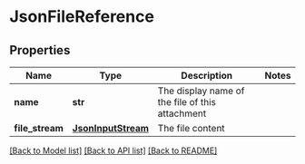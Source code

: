 # JsonFileReference

## Properties
Name | Type | Description | Notes
------------ | ------------- | ------------- | -------------
**name** | **str** | The display name of the file of this attachment | 
**file_stream** | [**JsonInputStream**](JsonInputStream.md) | The file content | 

[[Back to Model list]](../README.md#documentation-for-models) [[Back to API list]](../README.md#documentation-for-api-endpoints) [[Back to README]](../README.md)


